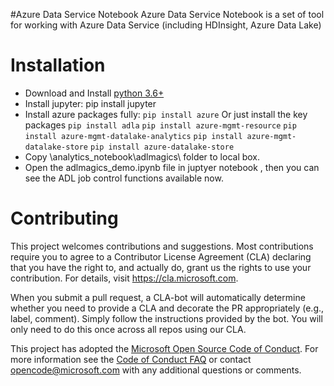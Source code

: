 
#Azure Data Service Notebook
Azure Data Service Notebook is a set of tool for working with Azure Data Service (including HDInsight, Azure Data Lake)


# Installation

- Download and Install [python 3.6+](https://www.python.org/downloads/)
- Install jupyter: pip install jupyter 
- Install azure packages fully: 
	`pip install azure` 
Or just install the key packages 
	`pip install adla` 
	`pip install azure-mgmt-resource` 
	`pip install azure-mgmt-datalake-analytics` 
	`pip install azure-mgmt-datalake-store` 
	`pip install azure-datalake-store` 
- Copy \analytics_notebook\adlmagics\  folder to local box. 
- Open the adlmagics_demo.ipynb file in juptyer notebook , then you can see the ADL job control functions available now.



# Contributing

This project welcomes contributions and suggestions.  Most contributions require you to agree to a
Contributor License Agreement (CLA) declaring that you have the right to, and actually do, grant us
the rights to use your contribution. For details, visit https://cla.microsoft.com.

When you submit a pull request, a CLA-bot will automatically determine whether you need to provide
a CLA and decorate the PR appropriately (e.g., label, comment). Simply follow the instructions
provided by the bot. You will only need to do this once across all repos using our CLA.

This project has adopted the [Microsoft Open Source Code of Conduct](https://opensource.microsoft.com/codeofconduct/).
For more information see the [Code of Conduct FAQ](https://opensource.microsoft.com/codeofconduct/faq/) or
contact [opencode@microsoft.com](mailto:opencode@microsoft.com) with any additional questions or comments.
